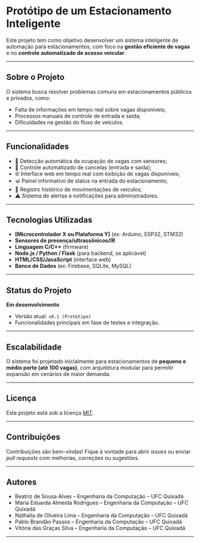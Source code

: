 # Protótipo de um Estacionamento Inteligente

Este projeto tem como objetivo desenvolver um sistema inteligente de automação para estacionamentos, com foco na **gestão eficiente de vagas** e no **controle automatizado de acesso veicular**.

---

## Sobre o Projeto

O sistema busca resolver problemas comuns em estacionamentos públicos e privados, como:

- Falta de informações em tempo real sobre vagas disponíveis;
- Processos manuais de controle de entrada e saída;
- Dificuldades na gestão do fluxo de veículos.

---

## Funcionalidades

- 📍 Detecção automática da ocupação de vagas com sensores;
- 🚗 Controle automatizado de cancelas (entrada e saída);
- 🌐 Interface web em tempo real com exibição de vagas disponíveis;
- 📊 Painel informativo de status na entrada do estacionamento;
- 📁 Registro histórico de movimentações de veículos;
- ⚠️ Sistema de alertas e notificações para administradores.

---

## Tecnologias Utilizadas

- **[Microcontrolador X ou Plataforma Y]** (ex: Arduino, ESP32, STM32)
- **Sensores de presença/ultrassônicos/IR**
- **Linguagem C/C++** (firmware)
- **Node.js / Python / Flask** (para backend, se aplicável)
- **HTML/CSS/JavaScript** (interface web)
- **Banco de Dados** (ex: Firebase, SQLite, MySQL)

---

## Status do Projeto

**Em desenvolvimento**  
- Versão atual: `v0.1 (Protótipo)`
- Funcionalidades principais em fase de testes e integração.

---

## Escalabilidade

O sistema foi projetado inicialmente para estacionamentos de **pequeno e médio porte (até 100 vagas)**, com arquitetura modular para permitir expansão em cenários de maior demanda.

---

## Licença

Este projeto está sob a licença [MIT](LICENSE).

---

## Contribuições

Contribuições são bem-vindas! Fique à vontade para abrir *issues* ou enviar *pull requests* com melhorias, correções ou sugestões.

---

## Autores

- Beatriz de Sousa Alves – Engenharia da Computação – UFC Quixadá  
- Maria Eduarda Almeida Rodrigues – Engenharia da Computação – UFC Quixadá  
- Nathalia de Oliveira Lima – Engenharia da Computação – UFC Quixadá  
- Pablo Brandão Passos – Engenharia da Computação – UFC Quixadá
- Vitória das Graças Silva – Engenharia da Computação – UFC Quixadá  

---

